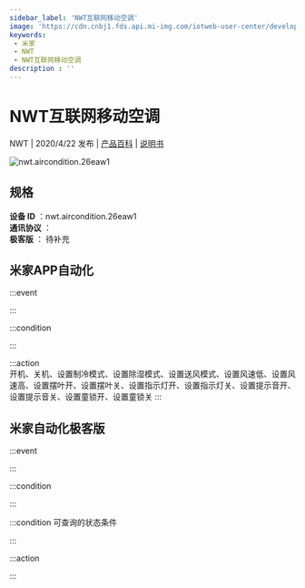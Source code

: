 ```yaml
---
sidebar_label: 'NWT互联网移动空调'
image: 'https://cdn.cnbj1.fds.api.mi-img.com/iotweb-user-center/developer_16790477223460nlpoeTP.png?GalaxyAccessKeyId=AKVGLQWBOVIRQ3XLEW&Expires=9223372036854775807&Signature=IqNpz4cnKE3oRUTilFcRB2KO4PQ='
keywords: 
 - 米家
 - NWT
 - NWT互联网移动空调
description : ''
---
```

# NWT互联网移动空调

NWT | 2020/4/22 发布 | [产品百科](https://home.mi.com/webapp/content/baike/product/index.html?model=nwt.aircondition.26eaw1/) | [说明书](https://home.mi.com/views/introduction.html?model=nwt.aircondition.26eaw1&region=cn)

![nwt.aircondition.26eaw1](https://cdn.cnbj1.fds.api.mi-img.com/iotweb-user-center/developer_16790477223460nlpoeTP.png?GalaxyAccessKeyId=AKVGLQWBOVIRQ3XLEW&Expires=9223372036854775807&Signature=IqNpz4cnKE3oRUTilFcRB2KO4PQ=)

## 规格  
> 
**设备 ID** ：nwt.aircondition.26eaw1  
**通讯协议** ：  
**极客版**  ： 待补充 


## 米家APP自动化  

:::event  

:::

:::condition  

:::

:::action   
开机、关机、设置制冷模式、设置除湿模式、设置送风模式、设置风速低、设置风速高、设置摆叶开、设置摆叶关、设置指示灯开、设置指示灯关、设置提示音开、设置提示音关、设置童锁开、设置童锁关
:::

## 米家自动化极客版  

:::event  

:::

:::condition  

:::

:::condition 可查询的状态条件  

:::

:::action  

:::

        
